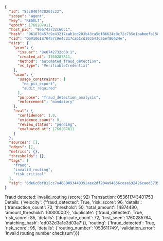 ```json
{
  "id": "83c040f438263c22",
  "scope": "agent",
  "key": "RESULT",
  "epoch": 1760287811,
  "host_pid": "9e6742732c60:1",
  "hash": "061870457c9e43217cab1cd203b43ca5ef86624e8c72c785e1babeefa1583e90",
  "cid": "QmV1061870457c9e43217cab1cd203b43ca5ef86624e",
  "aicp": {
    "prov": {
      "issuer": "9e6742732c60:1",
      "created_at": 1760287811,
      "method": "automated_fraud_detection",
      "vc_type": "VerifiableCredential"
    },
    "ucon": {
      "usage_constraints": [
        "no_pii_export",
        "audit_required"
      ],
      "purpose": "fraud_detection_analysis",
      "enforcement": "mandatory"
    },
    "eval": {
      "confidence": 1.0,
      "evidence_count": 0,
      "review_status": "pending",
      "evaluated_at": 1760287811
    }
  },
  "sources": [],
  "edges": [],
  "metrics": {},
  "thresholds": {},
  "tags": [
    "fraud",
    "invalid_routing",
    "risk_critical"
  ],
  "sig": "6de6c6bf812cc7a4680093448392aee2df204a94656ceaa692426caed57350e8"
}
```

Fraud detected: invalid_routing (score: 92)
Transaction: 053611743401753
Details: {'velocity': {'fraud_detected': True, 'risk_score': 96, 'details': {'transaction_count': 73, 'threshold': 50, 'total_amount': 14874480, 'amount_threshold': 10000000}}, 'duplicate': {'fraud_detected': True, 'risk_score': 85, 'details': {'duplicate_count': 72, 'first_seen': 1760285764, 'matching_hash': 'ed032d3a1e3d03a7'}}, 'routing': {'fraud_detected': True, 'risk_score': 95, 'details': {'routing_number': '053611749', 'validation_error': 'Invalid routing number checksum'}}}